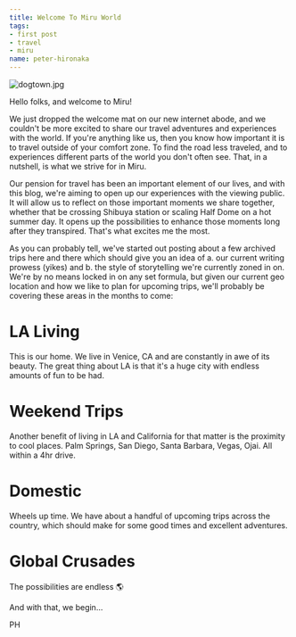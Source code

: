```yaml
---
title: Welcome To Miru World
tags:
- first post
- travel
- miru
name: peter-hironaka
---
```


![dogtown.jpg](/uploads/ngappy.jpg)

Hello folks, and welcome to Miru!

We just dropped the welcome mat on our new internet abode, and we couldn't be more excited to share our travel adventures and experiences with the world. If you're anything like us, then you know how important it is to travel outside of your comfort zone. To find the road less traveled, and to experiences different parts of the world you don't often see. That, in a nutshell, is what we strive for in Miru.

Our pension for travel has been an important element of our lives, and with this blog, we're aiming to open up our experiences with the viewing public. It will allow us to reflect on those important moments we share together, whether that be crossing Shibuya station or scaling Half Dome on a hot summer day. It opens up the possibilities to enhance those moments long after they transpired. That's what excites me the most.

As you can probably tell, we've started out posting about a few archived trips here and there which should give you an idea of a. our current writing prowess (yikes) and b. the style of storytelling we're currently zoned in on. We're by no means locked in on any set formula, but given our current geo location and how we like to plan for upcoming trips, we'll probably be covering these areas in the months to come:

# LA Living
This is our home. We live in Venice, CA and are constantly in awe of its beauty. The great thing about LA is that it's a huge city with endless amounts of fun to be had.

# Weekend Trips
Another benefit of living in LA and California for that matter is the proximity to cool places. Palm Springs, San Diego, Santa Barbara, Vegas, Ojai. All within a 4hr drive.

# Domestic
Wheels up time. We have about a handful of upcoming trips across the country, which should make for some good times and excellent adventures.

# Global Crusades
The possibilities are endless 🌎

And with that, we begin...

PH
